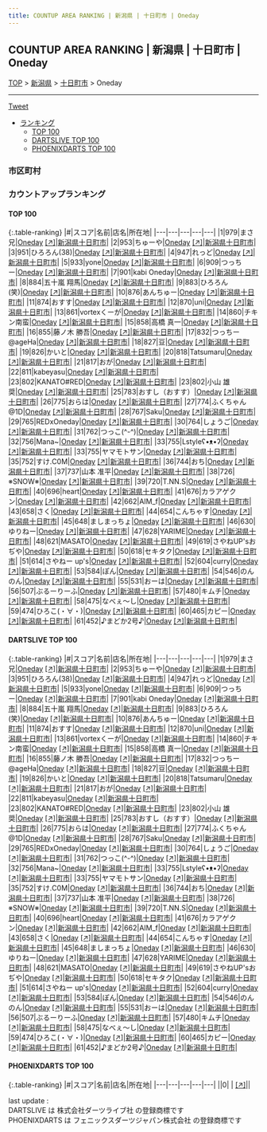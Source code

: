 ```yaml
---
title: COUNTUP AREA RANKING | 新潟県 | 十日町市 | Oneday
---
```

## COUNTUP AREA RANKING | 新潟県 | 十日町市 | Oneday

[TOP](/darts/rank/) > [新潟県](/darts/rank/新潟県/) > [十日町市](/darts/rank/新潟県/十日町市/) > Oneday

___

<a href="https://twitter.com/share?ref_src=twsrc%5Etfw" data-text="COUNTUP AREA RANKING | 新潟県十日町市Oneday" class="twitter-share-button" data-hashtags="DARTSLIVE,PHOENIXDARTS,darts,ダーツ" data-show-count="false">Tweet</a>

* [ランキング](#カウントアップランキング)
    * [TOP 100](#top-100)
    * [DARTSLIVE TOP 100](#dartslive-top-100)
    * [PHOENIXDARTS TOP 100](#phoenixdarts-top-100)

### 市区町村

<ul>

</ul>

### カウントアップランキング

#### TOP 100



{:.table-ranking}
|#|スコア|名前|店名|所在地|
|---|---|---|---|---|
|1|979|<span class="rank-name-dl">まさ兄</span>|<a href="/darts/rank/shops/93ea87981b724f9c0d9b047a20a7ba1e.html">Oneday</a> <a href="https://search.dartslive.com/jp/shop/93ea87981b724f9c0d9b047a20a7ba1e">[↗]</a>|<a href="/darts/rank/新潟県/十日町市">新潟県十日町市</a>|
|2|953|<span class="rank-name-dl">ちゅーや</span>|<a href="/darts/rank/shops/93ea87981b724f9c0d9b047a20a7ba1e.html">Oneday</a> <a href="https://search.dartslive.com/jp/shop/93ea87981b724f9c0d9b047a20a7ba1e">[↗]</a>|<a href="/darts/rank/新潟県/十日町市">新潟県十日町市</a>|
|3|951|<span class="rank-name-dl">ひろろん(38)</span>|<a href="/darts/rank/shops/93ea87981b724f9c0d9b047a20a7ba1e.html">Oneday</a> <a href="https://search.dartslive.com/jp/shop/93ea87981b724f9c0d9b047a20a7ba1e">[↗]</a>|<a href="/darts/rank/新潟県/十日町市">新潟県十日町市</a>|
|4|947|<span class="rank-name-dl">れっど</span>|<a href="/darts/rank/shops/93ea87981b724f9c0d9b047a20a7ba1e.html">Oneday</a> <a href="https://search.dartslive.com/jp/shop/93ea87981b724f9c0d9b047a20a7ba1e">[↗]</a>|<a href="/darts/rank/新潟県/十日町市">新潟県十日町市</a>|
|5|933|<span class="rank-name-dl">yone</span>|<a href="/darts/rank/shops/93ea87981b724f9c0d9b047a20a7ba1e.html">Oneday</a> <a href="https://search.dartslive.com/jp/shop/93ea87981b724f9c0d9b047a20a7ba1e">[↗]</a>|<a href="/darts/rank/新潟県/十日町市">新潟県十日町市</a>|
|6|909|<span class="rank-name-dl">つっちー</span>|<a href="/darts/rank/shops/93ea87981b724f9c0d9b047a20a7ba1e.html">Oneday</a> <a href="https://search.dartslive.com/jp/shop/93ea87981b724f9c0d9b047a20a7ba1e">[↗]</a>|<a href="/darts/rank/新潟県/十日町市">新潟県十日町市</a>|
|7|901|<span class="rank-name-dl">kabi Oneday</span>|<a href="/darts/rank/shops/93ea87981b724f9c0d9b047a20a7ba1e.html">Oneday</a> <a href="https://search.dartslive.com/jp/shop/93ea87981b724f9c0d9b047a20a7ba1e">[↗]</a>|<a href="/darts/rank/新潟県/十日町市">新潟県十日町市</a>|
|8|884|<span class="rank-name-dl">五十嵐 翔馬</span>|<a href="/darts/rank/shops/93ea87981b724f9c0d9b047a20a7ba1e.html">Oneday</a> <a href="https://search.dartslive.com/jp/shop/93ea87981b724f9c0d9b047a20a7ba1e">[↗]</a>|<a href="/darts/rank/新潟県/十日町市">新潟県十日町市</a>|
|9|883|<span class="rank-name-dl">ひろろん(笑)</span>|<a href="/darts/rank/shops/93ea87981b724f9c0d9b047a20a7ba1e.html">Oneday</a> <a href="https://search.dartslive.com/jp/shop/93ea87981b724f9c0d9b047a20a7ba1e">[↗]</a>|<a href="/darts/rank/新潟県/十日町市">新潟県十日町市</a>|
|10|876|<span class="rank-name-dl">あんちゅー</span>|<a href="/darts/rank/shops/93ea87981b724f9c0d9b047a20a7ba1e.html">Oneday</a> <a href="https://search.dartslive.com/jp/shop/93ea87981b724f9c0d9b047a20a7ba1e">[↗]</a>|<a href="/darts/rank/新潟県/十日町市">新潟県十日町市</a>|
|11|874|<span class="rank-name-dl">おすす</span>|<a href="/darts/rank/shops/93ea87981b724f9c0d9b047a20a7ba1e.html">Oneday</a> <a href="https://search.dartslive.com/jp/shop/93ea87981b724f9c0d9b047a20a7ba1e">[↗]</a>|<a href="/darts/rank/新潟県/十日町市">新潟県十日町市</a>|
|12|870|<span class="rank-name-dl">uni</span>|<a href="/darts/rank/shops/93ea87981b724f9c0d9b047a20a7ba1e.html">Oneday</a> <a href="https://search.dartslive.com/jp/shop/93ea87981b724f9c0d9b047a20a7ba1e">[↗]</a>|<a href="/darts/rank/新潟県/十日町市">新潟県十日町市</a>|
|13|861|<span class="rank-name-dl">vortexくーが</span>|<a href="/darts/rank/shops/93ea87981b724f9c0d9b047a20a7ba1e.html">Oneday</a> <a href="https://search.dartslive.com/jp/shop/93ea87981b724f9c0d9b047a20a7ba1e">[↗]</a>|<a href="/darts/rank/新潟県/十日町市">新潟県十日町市</a>|
|14|860|<span class="rank-name-dl">チキン南蛮</span>|<a href="/darts/rank/shops/93ea87981b724f9c0d9b047a20a7ba1e.html">Oneday</a> <a href="https://search.dartslive.com/jp/shop/93ea87981b724f9c0d9b047a20a7ba1e">[↗]</a>|<a href="/darts/rank/新潟県/十日町市">新潟県十日町市</a>|
|15|858|<span class="rank-name-dl">高橋 真一</span>|<a href="/darts/rank/shops/93ea87981b724f9c0d9b047a20a7ba1e.html">Oneday</a> <a href="https://search.dartslive.com/jp/shop/93ea87981b724f9c0d9b047a20a7ba1e">[↗]</a>|<a href="/darts/rank/新潟県/十日町市">新潟県十日町市</a>|
|16|855|<span class="rank-name-dl">藤ノ木 勝吾</span>|<a href="/darts/rank/shops/93ea87981b724f9c0d9b047a20a7ba1e.html">Oneday</a> <a href="https://search.dartslive.com/jp/shop/93ea87981b724f9c0d9b047a20a7ba1e">[↗]</a>|<a href="/darts/rank/新潟県/十日町市">新潟県十日町市</a>|
|17|832|<span class="rank-name-dl">つっちー @ageHa</span>|<a href="/darts/rank/shops/93ea87981b724f9c0d9b047a20a7ba1e.html">Oneday</a> <a href="https://search.dartslive.com/jp/shop/93ea87981b724f9c0d9b047a20a7ba1e">[↗]</a>|<a href="/darts/rank/新潟県/十日町市">新潟県十日町市</a>|
|18|827|<span class="rank-name-dl">豆</span>|<a href="/darts/rank/shops/93ea87981b724f9c0d9b047a20a7ba1e.html">Oneday</a> <a href="https://search.dartslive.com/jp/shop/93ea87981b724f9c0d9b047a20a7ba1e">[↗]</a>|<a href="/darts/rank/新潟県/十日町市">新潟県十日町市</a>|
|19|826|<span class="rank-name-dl">かいと</span>|<a href="/darts/rank/shops/93ea87981b724f9c0d9b047a20a7ba1e.html">Oneday</a> <a href="https://search.dartslive.com/jp/shop/93ea87981b724f9c0d9b047a20a7ba1e">[↗]</a>|<a href="/darts/rank/新潟県/十日町市">新潟県十日町市</a>|
|20|818|<span class="rank-name-dl">Tatsumaru</span>|<a href="/darts/rank/shops/93ea87981b724f9c0d9b047a20a7ba1e.html">Oneday</a> <a href="https://search.dartslive.com/jp/shop/93ea87981b724f9c0d9b047a20a7ba1e">[↗]</a>|<a href="/darts/rank/新潟県/十日町市">新潟県十日町市</a>|
|21|817|<span class="rank-name-dl">おが</span>|<a href="/darts/rank/shops/93ea87981b724f9c0d9b047a20a7ba1e.html">Oneday</a> <a href="https://search.dartslive.com/jp/shop/93ea87981b724f9c0d9b047a20a7ba1e">[↗]</a>|<a href="/darts/rank/新潟県/十日町市">新潟県十日町市</a>|
|22|811|<span class="rank-name-dl">kabeyasu</span>|<a href="/darts/rank/shops/93ea87981b724f9c0d9b047a20a7ba1e.html">Oneday</a> <a href="https://search.dartslive.com/jp/shop/93ea87981b724f9c0d9b047a20a7ba1e">[↗]</a>|<a href="/darts/rank/新潟県/十日町市">新潟県十日町市</a>|
|23|802|<span class="rank-name-dl">KANATO#RED</span>|<a href="/darts/rank/shops/93ea87981b724f9c0d9b047a20a7ba1e.html">Oneday</a> <a href="https://search.dartslive.com/jp/shop/93ea87981b724f9c0d9b047a20a7ba1e">[↗]</a>|<a href="/darts/rank/新潟県/十日町市">新潟県十日町市</a>|
|23|802|<span class="rank-name-dl">小山 雄奨</span>|<a href="/darts/rank/shops/93ea87981b724f9c0d9b047a20a7ba1e.html">Oneday</a> <a href="https://search.dartslive.com/jp/shop/93ea87981b724f9c0d9b047a20a7ba1e">[↗]</a>|<a href="/darts/rank/新潟県/十日町市">新潟県十日町市</a>|
|25|783|<span class="rank-name-dl">おすし（おすす）</span>|<a href="/darts/rank/shops/93ea87981b724f9c0d9b047a20a7ba1e.html">Oneday</a> <a href="https://search.dartslive.com/jp/shop/93ea87981b724f9c0d9b047a20a7ba1e">[↗]</a>|<a href="/darts/rank/新潟県/十日町市">新潟県十日町市</a>|
|26|775|<span class="rank-name-dl">おらは</span>|<a href="/darts/rank/shops/93ea87981b724f9c0d9b047a20a7ba1e.html">Oneday</a> <a href="https://search.dartslive.com/jp/shop/93ea87981b724f9c0d9b047a20a7ba1e">[↗]</a>|<a href="/darts/rank/新潟県/十日町市">新潟県十日町市</a>|
|27|774|<span class="rank-name-dl">ふくちゃん@1D</span>|<a href="/darts/rank/shops/93ea87981b724f9c0d9b047a20a7ba1e.html">Oneday</a> <a href="https://search.dartslive.com/jp/shop/93ea87981b724f9c0d9b047a20a7ba1e">[↗]</a>|<a href="/darts/rank/新潟県/十日町市">新潟県十日町市</a>|
|28|767|<span class="rank-name-dl">Saku</span>|<a href="/darts/rank/shops/93ea87981b724f9c0d9b047a20a7ba1e.html">Oneday</a> <a href="https://search.dartslive.com/jp/shop/93ea87981b724f9c0d9b047a20a7ba1e">[↗]</a>|<a href="/darts/rank/新潟県/十日町市">新潟県十日町市</a>|
|29|765|<span class="rank-name-dl">REDxOneday</span>|<a href="/darts/rank/shops/93ea87981b724f9c0d9b047a20a7ba1e.html">Oneday</a> <a href="https://search.dartslive.com/jp/shop/93ea87981b724f9c0d9b047a20a7ba1e">[↗]</a>|<a href="/darts/rank/新潟県/十日町市">新潟県十日町市</a>|
|30|764|<span class="rank-name-dl">しょうご</span>|<a href="/darts/rank/shops/93ea87981b724f9c0d9b047a20a7ba1e.html">Oneday</a> <a href="https://search.dartslive.com/jp/shop/93ea87981b724f9c0d9b047a20a7ba1e">[↗]</a>|<a href="/darts/rank/新潟県/十日町市">新潟県十日町市</a>|
|31|762|<span class="rank-name-dl">つっこ(^-^)</span>|<a href="/darts/rank/shops/93ea87981b724f9c0d9b047a20a7ba1e.html">Oneday</a> <a href="https://search.dartslive.com/jp/shop/93ea87981b724f9c0d9b047a20a7ba1e">[↗]</a>|<a href="/darts/rank/新潟県/十日町市">新潟県十日町市</a>|
|32|756|<span class="rank-name-dl">Mana~</span>|<a href="/darts/rank/shops/93ea87981b724f9c0d9b047a20a7ba1e.html">Oneday</a> <a href="https://search.dartslive.com/jp/shop/93ea87981b724f9c0d9b047a20a7ba1e">[↗]</a>|<a href="/darts/rank/新潟県/十日町市">新潟県十日町市</a>|
|33|755|<span class="rank-name-dl">Lstyleʕ•ᴥ•ʔ</span>|<a href="/darts/rank/shops/93ea87981b724f9c0d9b047a20a7ba1e.html">Oneday</a> <a href="https://search.dartslive.com/jp/shop/93ea87981b724f9c0d9b047a20a7ba1e">[↗]</a>|<a href="/darts/rank/新潟県/十日町市">新潟県十日町市</a>|
|33|755|<span class="rank-name-dl">ヤマモトサン</span>|<a href="/darts/rank/shops/93ea87981b724f9c0d9b047a20a7ba1e.html">Oneday</a> <a href="https://search.dartslive.com/jp/shop/93ea87981b724f9c0d9b047a20a7ba1e">[↗]</a>|<a href="/darts/rank/新潟県/十日町市">新潟県十日町市</a>|
|35|752|<span class="rank-name-dl">すけ.C0M</span>|<a href="/darts/rank/shops/93ea87981b724f9c0d9b047a20a7ba1e.html">Oneday</a> <a href="https://search.dartslive.com/jp/shop/93ea87981b724f9c0d9b047a20a7ba1e">[↗]</a>|<a href="/darts/rank/新潟県/十日町市">新潟県十日町市</a>|
|36|744|<span class="rank-name-dl">おち</span>|<a href="/darts/rank/shops/93ea87981b724f9c0d9b047a20a7ba1e.html">Oneday</a> <a href="https://search.dartslive.com/jp/shop/93ea87981b724f9c0d9b047a20a7ba1e">[↗]</a>|<a href="/darts/rank/新潟県/十日町市">新潟県十日町市</a>|
|37|737|<span class="rank-name-dl">山本 准平</span>|<a href="/darts/rank/shops/93ea87981b724f9c0d9b047a20a7ba1e.html">Oneday</a> <a href="https://search.dartslive.com/jp/shop/93ea87981b724f9c0d9b047a20a7ba1e">[↗]</a>|<a href="/darts/rank/新潟県/十日町市">新潟県十日町市</a>|
|38|726|<span class="rank-name-dl">※SNOW※</span>|<a href="/darts/rank/shops/93ea87981b724f9c0d9b047a20a7ba1e.html">Oneday</a> <a href="https://search.dartslive.com/jp/shop/93ea87981b724f9c0d9b047a20a7ba1e">[↗]</a>|<a href="/darts/rank/新潟県/十日町市">新潟県十日町市</a>|
|39|720|<span class="rank-name-dl">T.NN.S</span>|<a href="/darts/rank/shops/93ea87981b724f9c0d9b047a20a7ba1e.html">Oneday</a> <a href="https://search.dartslive.com/jp/shop/93ea87981b724f9c0d9b047a20a7ba1e">[↗]</a>|<a href="/darts/rank/新潟県/十日町市">新潟県十日町市</a>|
|40|696|<span class="rank-name-dl">heart</span>|<a href="/darts/rank/shops/93ea87981b724f9c0d9b047a20a7ba1e.html">Oneday</a> <a href="https://search.dartslive.com/jp/shop/93ea87981b724f9c0d9b047a20a7ba1e">[↗]</a>|<a href="/darts/rank/新潟県/十日町市">新潟県十日町市</a>|
|41|676|<span class="rank-name-dl">カラアゲクン</span>|<a href="/darts/rank/shops/93ea87981b724f9c0d9b047a20a7ba1e.html">Oneday</a> <a href="https://search.dartslive.com/jp/shop/93ea87981b724f9c0d9b047a20a7ba1e">[↗]</a>|<a href="/darts/rank/新潟県/十日町市">新潟県十日町市</a>|
|42|662|<span class="rank-name-dl">AIM_f</span>|<a href="/darts/rank/shops/93ea87981b724f9c0d9b047a20a7ba1e.html">Oneday</a> <a href="https://search.dartslive.com/jp/shop/93ea87981b724f9c0d9b047a20a7ba1e">[↗]</a>|<a href="/darts/rank/新潟県/十日町市">新潟県十日町市</a>|
|43|658|<span class="rank-name-dl">さく</span>|<a href="/darts/rank/shops/93ea87981b724f9c0d9b047a20a7ba1e.html">Oneday</a> <a href="https://search.dartslive.com/jp/shop/93ea87981b724f9c0d9b047a20a7ba1e">[↗]</a>|<a href="/darts/rank/新潟県/十日町市">新潟県十日町市</a>|
|44|654|<span class="rank-name-dl">こんちゃす</span>|<a href="/darts/rank/shops/93ea87981b724f9c0d9b047a20a7ba1e.html">Oneday</a> <a href="https://search.dartslive.com/jp/shop/93ea87981b724f9c0d9b047a20a7ba1e">[↗]</a>|<a href="/darts/rank/新潟県/十日町市">新潟県十日町市</a>|
|45|648|<span class="rank-name-dl">ましまっちょ</span>|<a href="/darts/rank/shops/93ea87981b724f9c0d9b047a20a7ba1e.html">Oneday</a> <a href="https://search.dartslive.com/jp/shop/93ea87981b724f9c0d9b047a20a7ba1e">[↗]</a>|<a href="/darts/rank/新潟県/十日町市">新潟県十日町市</a>|
|46|630|<span class="rank-name-dl">ゆりねー</span>|<a href="/darts/rank/shops/93ea87981b724f9c0d9b047a20a7ba1e.html">Oneday</a> <a href="https://search.dartslive.com/jp/shop/93ea87981b724f9c0d9b047a20a7ba1e">[↗]</a>|<a href="/darts/rank/新潟県/十日町市">新潟県十日町市</a>|
|47|628|<span class="rank-name-dl">YARIME</span>|<a href="/darts/rank/shops/93ea87981b724f9c0d9b047a20a7ba1e.html">Oneday</a> <a href="https://search.dartslive.com/jp/shop/93ea87981b724f9c0d9b047a20a7ba1e">[↗]</a>|<a href="/darts/rank/新潟県/十日町市">新潟県十日町市</a>|
|48|621|<span class="rank-name-dl">MASATO</span>|<a href="/darts/rank/shops/93ea87981b724f9c0d9b047a20a7ba1e.html">Oneday</a> <a href="https://search.dartslive.com/jp/shop/93ea87981b724f9c0d9b047a20a7ba1e">[↗]</a>|<a href="/darts/rank/新潟県/十日町市">新潟県十日町市</a>|
|49|619|<span class="rank-name-dl">さやねUP&#x27;sおぢや</span>|<a href="/darts/rank/shops/93ea87981b724f9c0d9b047a20a7ba1e.html">Oneday</a> <a href="https://search.dartslive.com/jp/shop/93ea87981b724f9c0d9b047a20a7ba1e">[↗]</a>|<a href="/darts/rank/新潟県/十日町市">新潟県十日町市</a>|
|50|618|<span class="rank-name-dl">セキタク</span>|<a href="/darts/rank/shops/93ea87981b724f9c0d9b047a20a7ba1e.html">Oneday</a> <a href="https://search.dartslive.com/jp/shop/93ea87981b724f9c0d9b047a20a7ba1e">[↗]</a>|<a href="/darts/rank/新潟県/十日町市">新潟県十日町市</a>|
|51|614|<span class="rank-name-dl">さやねー up&#x27;s</span>|<a href="/darts/rank/shops/93ea87981b724f9c0d9b047a20a7ba1e.html">Oneday</a> <a href="https://search.dartslive.com/jp/shop/93ea87981b724f9c0d9b047a20a7ba1e">[↗]</a>|<a href="/darts/rank/新潟県/十日町市">新潟県十日町市</a>|
|52|604|<span class="rank-name-dl">curry</span>|<a href="/darts/rank/shops/93ea87981b724f9c0d9b047a20a7ba1e.html">Oneday</a> <a href="https://search.dartslive.com/jp/shop/93ea87981b724f9c0d9b047a20a7ba1e">[↗]</a>|<a href="/darts/rank/新潟県/十日町市">新潟県十日町市</a>|
|53|584|<span class="rank-name-dl">ぽん</span>|<a href="/darts/rank/shops/93ea87981b724f9c0d9b047a20a7ba1e.html">Oneday</a> <a href="https://search.dartslive.com/jp/shop/93ea87981b724f9c0d9b047a20a7ba1e">[↗]</a>|<a href="/darts/rank/新潟県/十日町市">新潟県十日町市</a>|
|54|546|<span class="rank-name-dl">のんのん</span>|<a href="/darts/rank/shops/93ea87981b724f9c0d9b047a20a7ba1e.html">Oneday</a> <a href="https://search.dartslive.com/jp/shop/93ea87981b724f9c0d9b047a20a7ba1e">[↗]</a>|<a href="/darts/rank/新潟県/十日町市">新潟県十日町市</a>|
|55|531|<span class="rank-name-dl">おーは</span>|<a href="/darts/rank/shops/93ea87981b724f9c0d9b047a20a7ba1e.html">Oneday</a> <a href="https://search.dartslive.com/jp/shop/93ea87981b724f9c0d9b047a20a7ba1e">[↗]</a>|<a href="/darts/rank/新潟県/十日町市">新潟県十日町市</a>|
|56|507|<span class="rank-name-dl">ぶるーりーふ</span>|<a href="/darts/rank/shops/93ea87981b724f9c0d9b047a20a7ba1e.html">Oneday</a> <a href="https://search.dartslive.com/jp/shop/93ea87981b724f9c0d9b047a20a7ba1e">[↗]</a>|<a href="/darts/rank/新潟県/十日町市">新潟県十日町市</a>|
|57|480|<span class="rank-name-dl">キムチ</span>|<a href="/darts/rank/shops/93ea87981b724f9c0d9b047a20a7ba1e.html">Oneday</a> <a href="https://search.dartslive.com/jp/shop/93ea87981b724f9c0d9b047a20a7ba1e">[↗]</a>|<a href="/darts/rank/新潟県/十日町市">新潟県十日町市</a>|
|58|475|<span class="rank-name-dl">なべぇ〜し</span>|<a href="/darts/rank/shops/93ea87981b724f9c0d9b047a20a7ba1e.html">Oneday</a> <a href="https://search.dartslive.com/jp/shop/93ea87981b724f9c0d9b047a20a7ba1e">[↗]</a>|<a href="/darts/rank/新潟県/十日町市">新潟県十日町市</a>|
|59|474|<span class="rank-name-dl">ひろこ(・∀・)</span>|<a href="/darts/rank/shops/93ea87981b724f9c0d9b047a20a7ba1e.html">Oneday</a> <a href="https://search.dartslive.com/jp/shop/93ea87981b724f9c0d9b047a20a7ba1e">[↗]</a>|<a href="/darts/rank/新潟県/十日町市">新潟県十日町市</a>|
|60|465|<span class="rank-name-dl">カピー</span>|<a href="/darts/rank/shops/93ea87981b724f9c0d9b047a20a7ba1e.html">Oneday</a> <a href="https://search.dartslive.com/jp/shop/93ea87981b724f9c0d9b047a20a7ba1e">[↗]</a>|<a href="/darts/rank/新潟県/十日町市">新潟県十日町市</a>|
|61|452|<span class="rank-name-dl">♪まどか2号♪</span>|<a href="/darts/rank/shops/93ea87981b724f9c0d9b047a20a7ba1e.html">Oneday</a> <a href="https://search.dartslive.com/jp/shop/93ea87981b724f9c0d9b047a20a7ba1e">[↗]</a>|<a href="/darts/rank/新潟県/十日町市">新潟県十日町市</a>|


#### DARTSLIVE TOP 100



{:.table-ranking}
|#|スコア|名前|店名|所在地|
|---|---|---|---|---|
|1|979|<span class="rank-name-dl">まさ兄</span>|<a href="/darts/rank/shops/93ea87981b724f9c0d9b047a20a7ba1e.html">Oneday</a> <a href="https://search.dartslive.com/jp/shop/93ea87981b724f9c0d9b047a20a7ba1e">[↗]</a>|<a href="/darts/rank/新潟県/十日町市">新潟県十日町市</a>|
|2|953|<span class="rank-name-dl">ちゅーや</span>|<a href="/darts/rank/shops/93ea87981b724f9c0d9b047a20a7ba1e.html">Oneday</a> <a href="https://search.dartslive.com/jp/shop/93ea87981b724f9c0d9b047a20a7ba1e">[↗]</a>|<a href="/darts/rank/新潟県/十日町市">新潟県十日町市</a>|
|3|951|<span class="rank-name-dl">ひろろん(38)</span>|<a href="/darts/rank/shops/93ea87981b724f9c0d9b047a20a7ba1e.html">Oneday</a> <a href="https://search.dartslive.com/jp/shop/93ea87981b724f9c0d9b047a20a7ba1e">[↗]</a>|<a href="/darts/rank/新潟県/十日町市">新潟県十日町市</a>|
|4|947|<span class="rank-name-dl">れっど</span>|<a href="/darts/rank/shops/93ea87981b724f9c0d9b047a20a7ba1e.html">Oneday</a> <a href="https://search.dartslive.com/jp/shop/93ea87981b724f9c0d9b047a20a7ba1e">[↗]</a>|<a href="/darts/rank/新潟県/十日町市">新潟県十日町市</a>|
|5|933|<span class="rank-name-dl">yone</span>|<a href="/darts/rank/shops/93ea87981b724f9c0d9b047a20a7ba1e.html">Oneday</a> <a href="https://search.dartslive.com/jp/shop/93ea87981b724f9c0d9b047a20a7ba1e">[↗]</a>|<a href="/darts/rank/新潟県/十日町市">新潟県十日町市</a>|
|6|909|<span class="rank-name-dl">つっちー</span>|<a href="/darts/rank/shops/93ea87981b724f9c0d9b047a20a7ba1e.html">Oneday</a> <a href="https://search.dartslive.com/jp/shop/93ea87981b724f9c0d9b047a20a7ba1e">[↗]</a>|<a href="/darts/rank/新潟県/十日町市">新潟県十日町市</a>|
|7|901|<span class="rank-name-dl">kabi Oneday</span>|<a href="/darts/rank/shops/93ea87981b724f9c0d9b047a20a7ba1e.html">Oneday</a> <a href="https://search.dartslive.com/jp/shop/93ea87981b724f9c0d9b047a20a7ba1e">[↗]</a>|<a href="/darts/rank/新潟県/十日町市">新潟県十日町市</a>|
|8|884|<span class="rank-name-dl">五十嵐 翔馬</span>|<a href="/darts/rank/shops/93ea87981b724f9c0d9b047a20a7ba1e.html">Oneday</a> <a href="https://search.dartslive.com/jp/shop/93ea87981b724f9c0d9b047a20a7ba1e">[↗]</a>|<a href="/darts/rank/新潟県/十日町市">新潟県十日町市</a>|
|9|883|<span class="rank-name-dl">ひろろん(笑)</span>|<a href="/darts/rank/shops/93ea87981b724f9c0d9b047a20a7ba1e.html">Oneday</a> <a href="https://search.dartslive.com/jp/shop/93ea87981b724f9c0d9b047a20a7ba1e">[↗]</a>|<a href="/darts/rank/新潟県/十日町市">新潟県十日町市</a>|
|10|876|<span class="rank-name-dl">あんちゅー</span>|<a href="/darts/rank/shops/93ea87981b724f9c0d9b047a20a7ba1e.html">Oneday</a> <a href="https://search.dartslive.com/jp/shop/93ea87981b724f9c0d9b047a20a7ba1e">[↗]</a>|<a href="/darts/rank/新潟県/十日町市">新潟県十日町市</a>|
|11|874|<span class="rank-name-dl">おすす</span>|<a href="/darts/rank/shops/93ea87981b724f9c0d9b047a20a7ba1e.html">Oneday</a> <a href="https://search.dartslive.com/jp/shop/93ea87981b724f9c0d9b047a20a7ba1e">[↗]</a>|<a href="/darts/rank/新潟県/十日町市">新潟県十日町市</a>|
|12|870|<span class="rank-name-dl">uni</span>|<a href="/darts/rank/shops/93ea87981b724f9c0d9b047a20a7ba1e.html">Oneday</a> <a href="https://search.dartslive.com/jp/shop/93ea87981b724f9c0d9b047a20a7ba1e">[↗]</a>|<a href="/darts/rank/新潟県/十日町市">新潟県十日町市</a>|
|13|861|<span class="rank-name-dl">vortexくーが</span>|<a href="/darts/rank/shops/93ea87981b724f9c0d9b047a20a7ba1e.html">Oneday</a> <a href="https://search.dartslive.com/jp/shop/93ea87981b724f9c0d9b047a20a7ba1e">[↗]</a>|<a href="/darts/rank/新潟県/十日町市">新潟県十日町市</a>|
|14|860|<span class="rank-name-dl">チキン南蛮</span>|<a href="/darts/rank/shops/93ea87981b724f9c0d9b047a20a7ba1e.html">Oneday</a> <a href="https://search.dartslive.com/jp/shop/93ea87981b724f9c0d9b047a20a7ba1e">[↗]</a>|<a href="/darts/rank/新潟県/十日町市">新潟県十日町市</a>|
|15|858|<span class="rank-name-dl">高橋 真一</span>|<a href="/darts/rank/shops/93ea87981b724f9c0d9b047a20a7ba1e.html">Oneday</a> <a href="https://search.dartslive.com/jp/shop/93ea87981b724f9c0d9b047a20a7ba1e">[↗]</a>|<a href="/darts/rank/新潟県/十日町市">新潟県十日町市</a>|
|16|855|<span class="rank-name-dl">藤ノ木 勝吾</span>|<a href="/darts/rank/shops/93ea87981b724f9c0d9b047a20a7ba1e.html">Oneday</a> <a href="https://search.dartslive.com/jp/shop/93ea87981b724f9c0d9b047a20a7ba1e">[↗]</a>|<a href="/darts/rank/新潟県/十日町市">新潟県十日町市</a>|
|17|832|<span class="rank-name-dl">つっちー @ageHa</span>|<a href="/darts/rank/shops/93ea87981b724f9c0d9b047a20a7ba1e.html">Oneday</a> <a href="https://search.dartslive.com/jp/shop/93ea87981b724f9c0d9b047a20a7ba1e">[↗]</a>|<a href="/darts/rank/新潟県/十日町市">新潟県十日町市</a>|
|18|827|<span class="rank-name-dl">豆</span>|<a href="/darts/rank/shops/93ea87981b724f9c0d9b047a20a7ba1e.html">Oneday</a> <a href="https://search.dartslive.com/jp/shop/93ea87981b724f9c0d9b047a20a7ba1e">[↗]</a>|<a href="/darts/rank/新潟県/十日町市">新潟県十日町市</a>|
|19|826|<span class="rank-name-dl">かいと</span>|<a href="/darts/rank/shops/93ea87981b724f9c0d9b047a20a7ba1e.html">Oneday</a> <a href="https://search.dartslive.com/jp/shop/93ea87981b724f9c0d9b047a20a7ba1e">[↗]</a>|<a href="/darts/rank/新潟県/十日町市">新潟県十日町市</a>|
|20|818|<span class="rank-name-dl">Tatsumaru</span>|<a href="/darts/rank/shops/93ea87981b724f9c0d9b047a20a7ba1e.html">Oneday</a> <a href="https://search.dartslive.com/jp/shop/93ea87981b724f9c0d9b047a20a7ba1e">[↗]</a>|<a href="/darts/rank/新潟県/十日町市">新潟県十日町市</a>|
|21|817|<span class="rank-name-dl">おが</span>|<a href="/darts/rank/shops/93ea87981b724f9c0d9b047a20a7ba1e.html">Oneday</a> <a href="https://search.dartslive.com/jp/shop/93ea87981b724f9c0d9b047a20a7ba1e">[↗]</a>|<a href="/darts/rank/新潟県/十日町市">新潟県十日町市</a>|
|22|811|<span class="rank-name-dl">kabeyasu</span>|<a href="/darts/rank/shops/93ea87981b724f9c0d9b047a20a7ba1e.html">Oneday</a> <a href="https://search.dartslive.com/jp/shop/93ea87981b724f9c0d9b047a20a7ba1e">[↗]</a>|<a href="/darts/rank/新潟県/十日町市">新潟県十日町市</a>|
|23|802|<span class="rank-name-dl">KANATO#RED</span>|<a href="/darts/rank/shops/93ea87981b724f9c0d9b047a20a7ba1e.html">Oneday</a> <a href="https://search.dartslive.com/jp/shop/93ea87981b724f9c0d9b047a20a7ba1e">[↗]</a>|<a href="/darts/rank/新潟県/十日町市">新潟県十日町市</a>|
|23|802|<span class="rank-name-dl">小山 雄奨</span>|<a href="/darts/rank/shops/93ea87981b724f9c0d9b047a20a7ba1e.html">Oneday</a> <a href="https://search.dartslive.com/jp/shop/93ea87981b724f9c0d9b047a20a7ba1e">[↗]</a>|<a href="/darts/rank/新潟県/十日町市">新潟県十日町市</a>|
|25|783|<span class="rank-name-dl">おすし（おすす）</span>|<a href="/darts/rank/shops/93ea87981b724f9c0d9b047a20a7ba1e.html">Oneday</a> <a href="https://search.dartslive.com/jp/shop/93ea87981b724f9c0d9b047a20a7ba1e">[↗]</a>|<a href="/darts/rank/新潟県/十日町市">新潟県十日町市</a>|
|26|775|<span class="rank-name-dl">おらは</span>|<a href="/darts/rank/shops/93ea87981b724f9c0d9b047a20a7ba1e.html">Oneday</a> <a href="https://search.dartslive.com/jp/shop/93ea87981b724f9c0d9b047a20a7ba1e">[↗]</a>|<a href="/darts/rank/新潟県/十日町市">新潟県十日町市</a>|
|27|774|<span class="rank-name-dl">ふくちゃん@1D</span>|<a href="/darts/rank/shops/93ea87981b724f9c0d9b047a20a7ba1e.html">Oneday</a> <a href="https://search.dartslive.com/jp/shop/93ea87981b724f9c0d9b047a20a7ba1e">[↗]</a>|<a href="/darts/rank/新潟県/十日町市">新潟県十日町市</a>|
|28|767|<span class="rank-name-dl">Saku</span>|<a href="/darts/rank/shops/93ea87981b724f9c0d9b047a20a7ba1e.html">Oneday</a> <a href="https://search.dartslive.com/jp/shop/93ea87981b724f9c0d9b047a20a7ba1e">[↗]</a>|<a href="/darts/rank/新潟県/十日町市">新潟県十日町市</a>|
|29|765|<span class="rank-name-dl">REDxOneday</span>|<a href="/darts/rank/shops/93ea87981b724f9c0d9b047a20a7ba1e.html">Oneday</a> <a href="https://search.dartslive.com/jp/shop/93ea87981b724f9c0d9b047a20a7ba1e">[↗]</a>|<a href="/darts/rank/新潟県/十日町市">新潟県十日町市</a>|
|30|764|<span class="rank-name-dl">しょうご</span>|<a href="/darts/rank/shops/93ea87981b724f9c0d9b047a20a7ba1e.html">Oneday</a> <a href="https://search.dartslive.com/jp/shop/93ea87981b724f9c0d9b047a20a7ba1e">[↗]</a>|<a href="/darts/rank/新潟県/十日町市">新潟県十日町市</a>|
|31|762|<span class="rank-name-dl">つっこ(^-^)</span>|<a href="/darts/rank/shops/93ea87981b724f9c0d9b047a20a7ba1e.html">Oneday</a> <a href="https://search.dartslive.com/jp/shop/93ea87981b724f9c0d9b047a20a7ba1e">[↗]</a>|<a href="/darts/rank/新潟県/十日町市">新潟県十日町市</a>|
|32|756|<span class="rank-name-dl">Mana~</span>|<a href="/darts/rank/shops/93ea87981b724f9c0d9b047a20a7ba1e.html">Oneday</a> <a href="https://search.dartslive.com/jp/shop/93ea87981b724f9c0d9b047a20a7ba1e">[↗]</a>|<a href="/darts/rank/新潟県/十日町市">新潟県十日町市</a>|
|33|755|<span class="rank-name-dl">Lstyleʕ•ᴥ•ʔ</span>|<a href="/darts/rank/shops/93ea87981b724f9c0d9b047a20a7ba1e.html">Oneday</a> <a href="https://search.dartslive.com/jp/shop/93ea87981b724f9c0d9b047a20a7ba1e">[↗]</a>|<a href="/darts/rank/新潟県/十日町市">新潟県十日町市</a>|
|33|755|<span class="rank-name-dl">ヤマモトサン</span>|<a href="/darts/rank/shops/93ea87981b724f9c0d9b047a20a7ba1e.html">Oneday</a> <a href="https://search.dartslive.com/jp/shop/93ea87981b724f9c0d9b047a20a7ba1e">[↗]</a>|<a href="/darts/rank/新潟県/十日町市">新潟県十日町市</a>|
|35|752|<span class="rank-name-dl">すけ.C0M</span>|<a href="/darts/rank/shops/93ea87981b724f9c0d9b047a20a7ba1e.html">Oneday</a> <a href="https://search.dartslive.com/jp/shop/93ea87981b724f9c0d9b047a20a7ba1e">[↗]</a>|<a href="/darts/rank/新潟県/十日町市">新潟県十日町市</a>|
|36|744|<span class="rank-name-dl">おち</span>|<a href="/darts/rank/shops/93ea87981b724f9c0d9b047a20a7ba1e.html">Oneday</a> <a href="https://search.dartslive.com/jp/shop/93ea87981b724f9c0d9b047a20a7ba1e">[↗]</a>|<a href="/darts/rank/新潟県/十日町市">新潟県十日町市</a>|
|37|737|<span class="rank-name-dl">山本 准平</span>|<a href="/darts/rank/shops/93ea87981b724f9c0d9b047a20a7ba1e.html">Oneday</a> <a href="https://search.dartslive.com/jp/shop/93ea87981b724f9c0d9b047a20a7ba1e">[↗]</a>|<a href="/darts/rank/新潟県/十日町市">新潟県十日町市</a>|
|38|726|<span class="rank-name-dl">※SNOW※</span>|<a href="/darts/rank/shops/93ea87981b724f9c0d9b047a20a7ba1e.html">Oneday</a> <a href="https://search.dartslive.com/jp/shop/93ea87981b724f9c0d9b047a20a7ba1e">[↗]</a>|<a href="/darts/rank/新潟県/十日町市">新潟県十日町市</a>|
|39|720|<span class="rank-name-dl">T.NN.S</span>|<a href="/darts/rank/shops/93ea87981b724f9c0d9b047a20a7ba1e.html">Oneday</a> <a href="https://search.dartslive.com/jp/shop/93ea87981b724f9c0d9b047a20a7ba1e">[↗]</a>|<a href="/darts/rank/新潟県/十日町市">新潟県十日町市</a>|
|40|696|<span class="rank-name-dl">heart</span>|<a href="/darts/rank/shops/93ea87981b724f9c0d9b047a20a7ba1e.html">Oneday</a> <a href="https://search.dartslive.com/jp/shop/93ea87981b724f9c0d9b047a20a7ba1e">[↗]</a>|<a href="/darts/rank/新潟県/十日町市">新潟県十日町市</a>|
|41|676|<span class="rank-name-dl">カラアゲクン</span>|<a href="/darts/rank/shops/93ea87981b724f9c0d9b047a20a7ba1e.html">Oneday</a> <a href="https://search.dartslive.com/jp/shop/93ea87981b724f9c0d9b047a20a7ba1e">[↗]</a>|<a href="/darts/rank/新潟県/十日町市">新潟県十日町市</a>|
|42|662|<span class="rank-name-dl">AIM_f</span>|<a href="/darts/rank/shops/93ea87981b724f9c0d9b047a20a7ba1e.html">Oneday</a> <a href="https://search.dartslive.com/jp/shop/93ea87981b724f9c0d9b047a20a7ba1e">[↗]</a>|<a href="/darts/rank/新潟県/十日町市">新潟県十日町市</a>|
|43|658|<span class="rank-name-dl">さく</span>|<a href="/darts/rank/shops/93ea87981b724f9c0d9b047a20a7ba1e.html">Oneday</a> <a href="https://search.dartslive.com/jp/shop/93ea87981b724f9c0d9b047a20a7ba1e">[↗]</a>|<a href="/darts/rank/新潟県/十日町市">新潟県十日町市</a>|
|44|654|<span class="rank-name-dl">こんちゃす</span>|<a href="/darts/rank/shops/93ea87981b724f9c0d9b047a20a7ba1e.html">Oneday</a> <a href="https://search.dartslive.com/jp/shop/93ea87981b724f9c0d9b047a20a7ba1e">[↗]</a>|<a href="/darts/rank/新潟県/十日町市">新潟県十日町市</a>|
|45|648|<span class="rank-name-dl">ましまっちょ</span>|<a href="/darts/rank/shops/93ea87981b724f9c0d9b047a20a7ba1e.html">Oneday</a> <a href="https://search.dartslive.com/jp/shop/93ea87981b724f9c0d9b047a20a7ba1e">[↗]</a>|<a href="/darts/rank/新潟県/十日町市">新潟県十日町市</a>|
|46|630|<span class="rank-name-dl">ゆりねー</span>|<a href="/darts/rank/shops/93ea87981b724f9c0d9b047a20a7ba1e.html">Oneday</a> <a href="https://search.dartslive.com/jp/shop/93ea87981b724f9c0d9b047a20a7ba1e">[↗]</a>|<a href="/darts/rank/新潟県/十日町市">新潟県十日町市</a>|
|47|628|<span class="rank-name-dl">YARIME</span>|<a href="/darts/rank/shops/93ea87981b724f9c0d9b047a20a7ba1e.html">Oneday</a> <a href="https://search.dartslive.com/jp/shop/93ea87981b724f9c0d9b047a20a7ba1e">[↗]</a>|<a href="/darts/rank/新潟県/十日町市">新潟県十日町市</a>|
|48|621|<span class="rank-name-dl">MASATO</span>|<a href="/darts/rank/shops/93ea87981b724f9c0d9b047a20a7ba1e.html">Oneday</a> <a href="https://search.dartslive.com/jp/shop/93ea87981b724f9c0d9b047a20a7ba1e">[↗]</a>|<a href="/darts/rank/新潟県/十日町市">新潟県十日町市</a>|
|49|619|<span class="rank-name-dl">さやねUP&#x27;sおぢや</span>|<a href="/darts/rank/shops/93ea87981b724f9c0d9b047a20a7ba1e.html">Oneday</a> <a href="https://search.dartslive.com/jp/shop/93ea87981b724f9c0d9b047a20a7ba1e">[↗]</a>|<a href="/darts/rank/新潟県/十日町市">新潟県十日町市</a>|
|50|618|<span class="rank-name-dl">セキタク</span>|<a href="/darts/rank/shops/93ea87981b724f9c0d9b047a20a7ba1e.html">Oneday</a> <a href="https://search.dartslive.com/jp/shop/93ea87981b724f9c0d9b047a20a7ba1e">[↗]</a>|<a href="/darts/rank/新潟県/十日町市">新潟県十日町市</a>|
|51|614|<span class="rank-name-dl">さやねー up&#x27;s</span>|<a href="/darts/rank/shops/93ea87981b724f9c0d9b047a20a7ba1e.html">Oneday</a> <a href="https://search.dartslive.com/jp/shop/93ea87981b724f9c0d9b047a20a7ba1e">[↗]</a>|<a href="/darts/rank/新潟県/十日町市">新潟県十日町市</a>|
|52|604|<span class="rank-name-dl">curry</span>|<a href="/darts/rank/shops/93ea87981b724f9c0d9b047a20a7ba1e.html">Oneday</a> <a href="https://search.dartslive.com/jp/shop/93ea87981b724f9c0d9b047a20a7ba1e">[↗]</a>|<a href="/darts/rank/新潟県/十日町市">新潟県十日町市</a>|
|53|584|<span class="rank-name-dl">ぽん</span>|<a href="/darts/rank/shops/93ea87981b724f9c0d9b047a20a7ba1e.html">Oneday</a> <a href="https://search.dartslive.com/jp/shop/93ea87981b724f9c0d9b047a20a7ba1e">[↗]</a>|<a href="/darts/rank/新潟県/十日町市">新潟県十日町市</a>|
|54|546|<span class="rank-name-dl">のんのん</span>|<a href="/darts/rank/shops/93ea87981b724f9c0d9b047a20a7ba1e.html">Oneday</a> <a href="https://search.dartslive.com/jp/shop/93ea87981b724f9c0d9b047a20a7ba1e">[↗]</a>|<a href="/darts/rank/新潟県/十日町市">新潟県十日町市</a>|
|55|531|<span class="rank-name-dl">おーは</span>|<a href="/darts/rank/shops/93ea87981b724f9c0d9b047a20a7ba1e.html">Oneday</a> <a href="https://search.dartslive.com/jp/shop/93ea87981b724f9c0d9b047a20a7ba1e">[↗]</a>|<a href="/darts/rank/新潟県/十日町市">新潟県十日町市</a>|
|56|507|<span class="rank-name-dl">ぶるーりーふ</span>|<a href="/darts/rank/shops/93ea87981b724f9c0d9b047a20a7ba1e.html">Oneday</a> <a href="https://search.dartslive.com/jp/shop/93ea87981b724f9c0d9b047a20a7ba1e">[↗]</a>|<a href="/darts/rank/新潟県/十日町市">新潟県十日町市</a>|
|57|480|<span class="rank-name-dl">キムチ</span>|<a href="/darts/rank/shops/93ea87981b724f9c0d9b047a20a7ba1e.html">Oneday</a> <a href="https://search.dartslive.com/jp/shop/93ea87981b724f9c0d9b047a20a7ba1e">[↗]</a>|<a href="/darts/rank/新潟県/十日町市">新潟県十日町市</a>|
|58|475|<span class="rank-name-dl">なべぇ〜し</span>|<a href="/darts/rank/shops/93ea87981b724f9c0d9b047a20a7ba1e.html">Oneday</a> <a href="https://search.dartslive.com/jp/shop/93ea87981b724f9c0d9b047a20a7ba1e">[↗]</a>|<a href="/darts/rank/新潟県/十日町市">新潟県十日町市</a>|
|59|474|<span class="rank-name-dl">ひろこ(・∀・)</span>|<a href="/darts/rank/shops/93ea87981b724f9c0d9b047a20a7ba1e.html">Oneday</a> <a href="https://search.dartslive.com/jp/shop/93ea87981b724f9c0d9b047a20a7ba1e">[↗]</a>|<a href="/darts/rank/新潟県/十日町市">新潟県十日町市</a>|
|60|465|<span class="rank-name-dl">カピー</span>|<a href="/darts/rank/shops/93ea87981b724f9c0d9b047a20a7ba1e.html">Oneday</a> <a href="https://search.dartslive.com/jp/shop/93ea87981b724f9c0d9b047a20a7ba1e">[↗]</a>|<a href="/darts/rank/新潟県/十日町市">新潟県十日町市</a>|
|61|452|<span class="rank-name-dl">♪まどか2号♪</span>|<a href="/darts/rank/shops/93ea87981b724f9c0d9b047a20a7ba1e.html">Oneday</a> <a href="https://search.dartslive.com/jp/shop/93ea87981b724f9c0d9b047a20a7ba1e">[↗]</a>|<a href="/darts/rank/新潟県/十日町市">新潟県十日町市</a>|


#### PHOENIXDARTS TOP 100



{:.table-ranking}
|#|スコア|名前|店名|所在地|
|---|---|---|---|---|
||0|<span class="rank-name-dl"> </span>|<a href="/darts/rank/shops/.html"></a> <a href="">[↗]</a>|<a href="/darts/rank//"></a>|


<div class="footer border-top border-gray-light mt-5 pt-3 text-right text-gray">
    last update : <span style="font-weight: italic" id="foot_last_modified"></span><br />
    DARTSLIVE は 株式会社ダーツライブ社 の登録商標です<br />
    PHOENIXDARTS は フェニックスダーツジャパン株式会社 の登録商標です<br />
</div>

<script src="https://cdnjs.cloudflare.com/ajax/libs/jquery.tablesorter/2.31.3/js/jquery.tablesorter.min.js" integrity="sha512-qzgd5cYSZcosqpzpn7zF2ZId8f/8CHmFKZ8j7mU4OUXTNRd5g+ZHBPsgKEwoqxCtdQvExE5LprwwPAgoicguNg==" crossorigin="anonymous" referrerpolicy="no-referrer"></script>
<link rel="stylesheet" href="https://cdnjs.cloudflare.com/ajax/libs/jquery.tablesorter/2.31.3/css/theme.default.min.css" integrity="sha512-wghhOJkjQX0Lh3NSWvNKeZ0ZpNn+SPVXX1Qyc9OCaogADktxrBiBdKGDoqVUOyhStvMBmJQ8ZdMHiR3wuEq8+w==" crossorigin="anonymous" referrerpolicy="no-referrer" />
<script>
$(function() {
    $(".table-ranking").tablesorter({sortList:[[0, 0]]});
    $("#foot_last_modified").text(formatDate(new Date(document.lastModified), 'yyyy-MM-dd HH:mm:ss'));
});
</script>

<script async src="https://platform.twitter.com/widgets.js" charset="utf-8"></script>